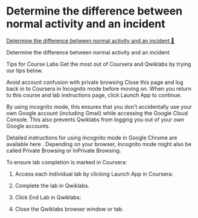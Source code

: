 # Determine the difference between normal activity and an incident

[Determine the difference between normal activity and an incident 🔗](https://www.coursera.org/learn/detect-respond-and-recover-from-cloud-cybersecurity-attacks/gradedLti/1IGTL/determine-the-difference-between-normal-activity-and-an-incident)

Determine the difference between normal activity and an incident

Tips for Course Labs
Get the most out of Coursera and Qwiklabs by trying our tips below.

Avoid account confusion with private browsing
Close this page and log back in to Coursera in Incognito mode before moving on. When you return to this course and lab instructions page, click Launch App to continue.

By using incognito mode, this ensures that you don't accidentally use your own Google account (including Gmail) while accessing the Google Cloud Console. This also prevents Qwiklabs from logging you out of your own Google accounts.

Detailed instructions for using Incognito mode in Google Chrome are
available here
. Depending on your browser, Incognito mode might also be called Private Browsing or InPrivate Browsing.

To ensure lab completion is marked in Coursera:

1. Access each individual lab by clicking Launch App in Coursera:

2. Complete the lab in Qwiklabs.

3. Click End Lab in Qwiklabs:

4. Close the Qwiklabs browser window or tab.
